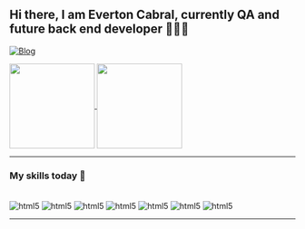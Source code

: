 <h2>  Hi there, I am Everton Cabral, currently QA and future back end developer 👨‍💻👋 </h2>

[![Blog](https://img.shields.io/badge/LinkedIn-0077B5?style=for-the-badge&logo=linkedin&logoColor=white)](https://www.linkedin.com/in/everton-cabral-90202222a/)

<a href="https://github.com/EvertoonCabral/github-readme-stats">
  <img height=150 align="center" src="https://github-readme-stats.vercel.app/api?username=EvertoonCabral&show_icons=true&theme=tokyonight" />
</a>
<a href="https://github.com/EvertoonCabral/convoychat">
  <img height=150 align="center" src="https://github-readme-stats.vercel.app/api/top-langs?username=EvertoonCabral&layout=compact&langs_count=8&card_width=320" />
</a>

<hr>
<h3> My skills today 🧐 </h3>

<div style="display: inline_block"><br/>
<img align="center" alt="html5" src="https://img.shields.io/badge/C%23-239120?style=for-the-badge&logo=c-sharp&logoColor=white"/>
<img align="center" alt="html5" src="https://img.shields.io/badge/.NET-5C2D91?style=for-the-badge&logo=.net&logoColor=white"/>
<img align="center" alt="html5" src="https://img.shields.io/badge/Java-ED8B00?style=for-the-badge&logo=openjdk&logoColor=white"/>
<img align="center" alt="html5" src="https://img.shields.io/badge/Spring-6DB33F?style=for-the-badge&logo=spring&logoColor=white"/>
<img align="center" alt="html5" src="https://img.shields.io/badge/Kotlin-0095D5?&style=for-the-badge&logo=kotlin&logoColor=white"/>
<img align="center" alt="html5" src="https://img.shields.io/badge/SQLite-07405E?style=for-the-badge&logo=sqlite&logoColor=white"/>
<img align="center" alt="html5" src="https://img.shields.io/badge/MySQL-00000F?style=for-the-badge&logo=mysql&logoColor=white"/>
</div>

<hr>
